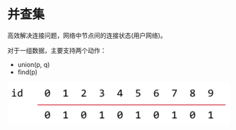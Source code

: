 # 并查集

高效解决连接问题，网络中节点间的连接状态(用户网络)。

对于一组数据，主要支持两个动作：

- union(p, q)
- find(p)

![并查集的基本数据表示](assets/data.png)